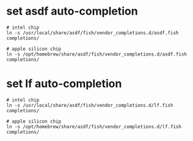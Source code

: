 # set asdf auto-completion

```fish
# intel chip
ln -s /usr/local/share/asdf/fish/vendor_completions.d/asdf.fish completions/

# apple silicon chip
ln -s /opt/homebrew/share/asdf/fish/vendor_completions.d/asdf.fish completions/
```

# set lf auto-completion

```fish
# intel chip
ln -s /usr/local/share/asdf/fish/vendor_completions.d/lf.fish completions/

# apple silicon chip
ln -s /opt/homebrew/share/asdf/fish/vendor_completions.d/lf.fish completions/
```
